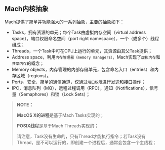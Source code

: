 ## Mach内核抽象

Mach提供了简单并功能强大的一系列抽象，主要的抽象如下：

- Tasks，拥有资源的单元；每个Task由虚拟内存空间（virtual address space），端口权限命名空间（port right namespace），一个（或多个）线程组成；
- Threads，一个Task中可在CPU上运行的单元，其资源由其父Task提供；
- Address space，利用`内存管理器（memory managers）`，Mach实现了`虚拟内存`和`共享内存`的概念；
- Memory objects，内存管理的内部存储单元，包含命名入口（entries）和内存区域（regions）。
- Ports，安全、简单的通信通道，仅通过`端口权限`进行发送和接口操作；
- IPC，消息队列（MQ），远程过程调用（RPC），通知（Notifications），信号量（Semaphores）和锁（Lock Sets）；

> **NOTE：**
> 
> **MacOS X的进程**是基于Mach Tasks实现的；
> 
> **POSIX线程**是基于Mach Threads实现的；
> 
> 请注意，Task没有生命的，只有Thread才能执行指令；若Task没有Thread，是不可以运行的，即创建一个进程后，通常会包含一个主线程；